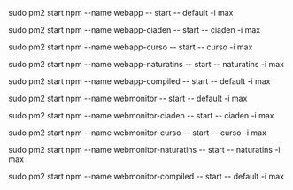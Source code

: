 sudo pm2 start npm --name webapp -- start -- default -i max

sudo pm2 start npm --name webapp-ciaden -- start -- ciaden -i max

sudo pm2 start npm --name webapp-curso -- start -- curso -i max

sudo pm2 start npm --name webapp-naturatins -- start -- naturatins -i max

sudo pm2 start npm --name webapp-compiled -- start -- default -i max


sudo pm2 start npm --name webmonitor -- start -- default -i max

sudo pm2 start npm --name webmonitor-ciaden -- start -- ciaden -i max

sudo pm2 start npm --name webmonitor-curso -- start -- curso -i max

sudo pm2 start npm --name webmonitor-naturatins -- start -- naturatins -i max

sudo pm2 start npm --name webmonitor-compiled -- start -- default -i max